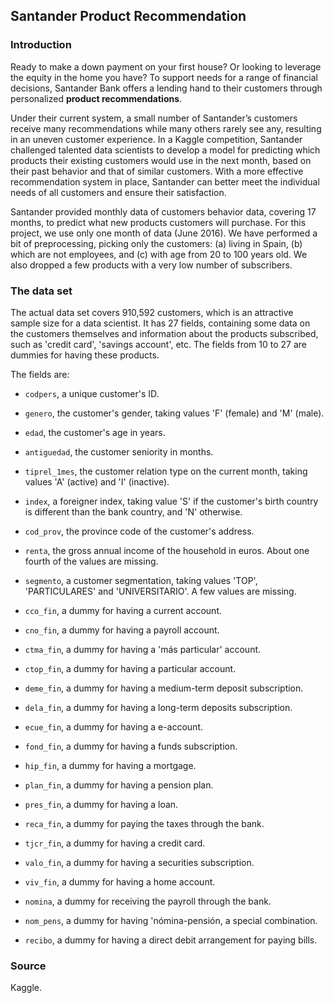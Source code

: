## Santander Product Recommendation

### Introduction

Ready to make a down payment on your first house? Or looking to leverage the equity in the home you have? To support needs for a range of financial decisions, Santander Bank offers a lending hand to their customers through personalized **product recommendations**.

Under their current system, a small number of Santander’s customers receive many recommendations while many others rarely see any, resulting in an uneven customer experience. In a Kaggle competition, Santander challenged talented data scientists to develop a model for predicting which products their existing customers would use in the next month, based on their past behavior and that of similar customers. With a more effective recommendation system in place, Santander can better meet the individual needs of all customers and ensure their satisfaction.

Santander provided monthly data of customers behavior data, covering 17 months, to predict what new products customers will purchase. For this project, we use only one month of data (June 2016). We have performed a bit of preprocessing, picking only the customers: (a) living in Spain, (b) which are not employees, and (c) with age from 20 to 100 years old. We also dropped a few products with a very low number of subscribers.

### The data set

The actual data set covers 910,592 customers, which is an attractive sample size for a data scientist. It has 27 fields, containing some data on the customers themselves and information about the products subscribed, such as 'credit card', 'savings account', etc. The fields from 10 to 27 are dummies for having these products.

The fields are:

* `codpers`, a unique customer's ID.

* `genero`, the customer's gender, taking values 'F' (female) and 'M' (male).

* `edad`, the customer's age in years.

* `antiguedad`, the customer seniority in months.

* `tiprel_1mes`, the customer relation type on the current month, taking values 'A' (active) and 'I' (inactive).

* `index`, a foreigner index, taking value 'S' if the customer's birth country is different than the bank country, and 'N' otherwise.

* `cod_prov`,	the province code of the customer's address.

* `renta`, the gross annual income of the household in euros. About one fourth of the values are missing.

* `segmento`, a customer segmentation, taking values 'TOP', 'PARTICULARES' and 'UNIVERSITARIO'. A few values are missing.

* `cco_fin`, a dummy for having a current account.

* `cno_fin`, a dummy for having a payroll account.

* `ctma_fin`, a dummy for having a 'más particular' account.

* `ctop_fin`, a dummy for having a particular account.

* `deme_fin`, a dummy for having a medium-term deposit subscription.

* `dela_fin`, a dummy for having a long-term deposits subscription.

* `ecue_fin`, a dummy for having a e-account.

* `fond_fin`, a dummy for having a funds subscription.

* `hip_fin`, a dummy for having a mortgage.

* `plan_fin`, a dummy for having a pension plan.

* `pres_fin`, a dummy for having a loan.

* `reca_fin`, a dummy for paying the taxes through the bank.

* `tjcr_fin`, a dummy for having a credit card.

* `valo_fin`, a dummy for having a securities subscription.

* `viv_fin`, a dummy for having a home account.

* `nomina`, a dummy for receiving the payroll through the bank.

* `nom_pens`, a dummy for having 'nómina-pensión, a special combination.

* `recibo`, a dummy for having a direct debit arrangement for paying bills.

### Source

Kaggle.
